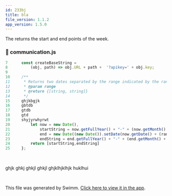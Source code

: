 ```yaml
---
id: 233bj
title: bla
file_version: 1.1.2
app_version: 1.5.0
---
```


The returns the start and end points of the week.
<!-- NOTE-swimm-snippet: the lines below link your snippet to Swimm -->
### 📄 communication.js
```javascript
7      const createBaseString =
8          (obj, path) => obj.URL + path +  '?apikey=' + obj.key;
9      
10     /**
11      * Returns two dates separated by the range indicated by the range param
12      * @param range
13      * @return {[string, string]}
14      */
15     ghjkbgjk
16     gbtdb
17     gtdb
18     gtd
19     shyjyrwhyrwt
20         let now = new Date(),
21             startString = now.getFullYear() + "-" + (now.getMonth() + 1) + "-" + (now.getDate()),
22             end = new Date((new Date()).setDate(now.getDate() + (range || 7))),
23             endString = end.getFullYear() + "-" + (end.getMonth() + 1) + "-" + (end.getDate());
24         return [startString,endString]
25     };
```

<br/>

ghjk ghkj ghkjl ghkjl ghjklhjklhjk huklhui

<br/>

This file was generated by Swimm. [Click here to view it in the app](/repos/ls4DA2fLasmQuEbT4ipw/docs/233bj).
